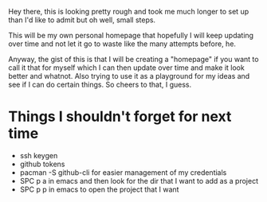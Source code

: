 Hey there, this is looking pretty rough and took me much longer to set up than I'd like to admit but oh well, small steps.

This will be my own personal homepage that hopefully I will keep updating over time and not let it go to waste like the many attempts before, he.

Anyway, the gist of this is that I will be creating a "homepage" if you want to call it that for myself which I can then update over time and make it look better and whatnot. Also trying to use it as a playground for my ideas and see if I can do certain things. So cheers to that, I guess.

# Things I shouldn't forget for next time

- ssh keygen
- github tokens
- pacman -S github-cli for easier management of my credentials
- SPC p a in emacs and then look for the dir that I want to add as a project
- SPC p p in emacs to open the project that I want
